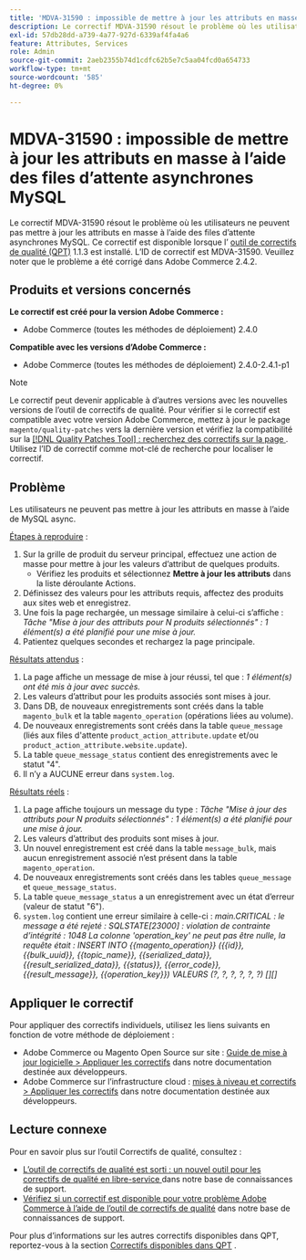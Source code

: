 ```yaml
---
title: 'MDVA-31590 : impossible de mettre à jour les attributs en masse à l’aide des files d’attente asynchrones MySQL'
description: Le correctif MDVA-31590 résout le problème où les utilisateurs ne peuvent pas mettre à jour les attributs en masse à l’aide des files d’attente asynchrones MySQL. Ce correctif est disponible lorsque l’[outil de correctifs de qualité (QPT)](/help/announcements/adobe-commerce-announcements/magento-quality-patches-released-new-tool-to-self-serve-quality-patches.md) 1.1.3 est installé. L’ID de correctif est MDVA-31590. Veuillez noter que le problème a été corrigé dans Adobe Commerce 2.4.2.
exl-id: 57db28dd-a739-4a77-927d-6339af4fa4a6
feature: Attributes, Services
role: Admin
source-git-commit: 2aeb2355b74d1cdfc62b5e7c5aa04fcd0a654733
workflow-type: tm+mt
source-wordcount: '585'
ht-degree: 0%

---
```


# MDVA-31590 : impossible de mettre à jour les attributs en masse à l’aide des files d’attente asynchrones MySQL

Le correctif MDVA-31590 résout le problème où les utilisateurs ne peuvent pas mettre à jour les attributs en masse à l’aide des files d’attente asynchrones MySQL. Ce correctif est disponible lorsque l’ [outil de correctifs de qualité (QPT)](/help/announcements/adobe-commerce-announcements/magento-quality-patches-released-new-tool-to-self-serve-quality-patches.md) 1.1.3 est installé. L’ID de correctif est MDVA-31590. Veuillez noter que le problème a été corrigé dans Adobe Commerce 2.4.2.

## Produits et versions concernés

**Le correctif est créé pour la version Adobe Commerce :**

* Adobe Commerce (toutes les méthodes de déploiement) 2.4.0

**Compatible avec les versions d’Adobe Commerce :**

* Adobe Commerce (toutes les méthodes de déploiement) 2.4.0-2.4.1-p1

>[!NOTE]
>
>Le correctif peut devenir applicable à d’autres versions avec les nouvelles versions de l’outil de correctifs de qualité. Pour vérifier si le correctif est compatible avec votre version Adobe Commerce, mettez à jour le package `magento/quality-patches` vers la dernière version et vérifiez la compatibilité sur la [[!DNL Quality Patches Tool] : recherchez des correctifs sur la page ](https://experienceleague.adobe.com/tools/commerce-quality-patches/index.html?lang=fr). Utilisez l’ID de correctif comme mot-clé de recherche pour localiser le correctif.

## Problème

Les utilisateurs ne peuvent pas mettre à jour les attributs en masse à l’aide de MySQL async.

<u>Étapes à reproduire</u> :

1. Sur la grille de produit du serveur principal, effectuez une action de masse pour mettre à jour les valeurs d’attribut de quelques produits.
   * Vérifiez les produits et sélectionnez **Mettre à jour les attributs** dans la liste déroulante Actions.
1. Définissez des valeurs pour les attributs requis, affectez des produits aux sites web et enregistrez.
1. Une fois la page rechargée, un message similaire à celui-ci s’affiche :
   *Tâche &quot;Mise à jour des attributs pour N produits sélectionnés&quot; : 1 élément(s) a été planifié pour une mise à jour.*
1. Patientez quelques secondes et rechargez la page principale.

<u>Résultats attendus</u> :

1. La page affiche un message de mise à jour réussi, tel que : *1 élément(s) ont été mis à jour avec succès.*
1. Les valeurs d’attribut pour les produits associés sont mises à jour.
1. Dans DB, de nouveaux enregistrements sont créés dans la table `magento_bulk` et la table `magento_operation` (opérations liées au volume).
1. De nouveaux enregistrements sont créés dans la table `queue_message` (liés aux files d&#39;attente `product_action_attribute.update` et/ou `product_action_attribute.website.update`).
1. La table `queue_message_status` contient des enregistrements avec le statut &quot;4&quot;.
1. Il n’y a AUCUNE erreur dans `system.log`.

<u>Résultats réels</u> :

1. La page affiche toujours un message du type :
   *Tâche &quot;Mise à jour des attributs pour N produits sélectionnés&quot; : 1 élément(s) a été planifié pour une mise à jour.*
1. Les valeurs d’attribut des produits sont mises à jour.
1. Un nouvel enregistrement est créé dans la table `message_bulk`, mais aucun enregistrement associé n’est présent dans la table `magento_operation`.
1. De nouveaux enregistrements sont créés dans les tables `queue_message` et `queue_message_status`.
1. La table `queue_message_status` a un enregistrement avec un état d’erreur (valeur de statut &quot;6&quot;).
1. `system.log` contient une erreur similaire à celle-ci :
   *main.CRITICAL : le message a été rejeté : SQLSTATE[23000] : violation de contrainte d’intégrité : 1048 La colonne &#39;operation_key&#39; ne peut pas être nulle, la requête était : INSERT INTO {{magento_operation}} ({{id}}, {{bulk_uuid}}, {{topic_name}}, {{serialized_data}}, {{result_serialized_data}}, {{status}}, {{error_code}}, {{result_message}}, {{operation_key}}) VALEURS (?, ?, ?, ?, ?, ?) [][]*

## Appliquer le correctif

Pour appliquer des correctifs individuels, utilisez les liens suivants en fonction de votre méthode de déploiement :

* Adobe Commerce ou Magento Open Source sur site : [Guide de mise à jour logicielle > Appliquer les correctifs](https://experienceleague.adobe.com/fr/docs/commerce-operations/tools/quality-patches-tool/usage) dans notre documentation destinée aux développeurs.
* Adobe Commerce sur l’infrastructure cloud : [mises à niveau et correctifs > Appliquer les correctifs](https://experienceleague.adobe.com/fr/docs/commerce-cloud-service/user-guide/develop/upgrade/apply-patches) dans notre documentation destinée aux développeurs.

## Lecture connexe

Pour en savoir plus sur l’outil Correctifs de qualité, consultez :

* [ L’outil de correctifs de qualité est sorti : un nouvel outil pour les correctifs de qualité en libre-service ](/help/announcements/adobe-commerce-announcements/magento-quality-patches-released-new-tool-to-self-serve-quality-patches.md) dans notre base de connaissances de support.
* [Vérifiez si un correctif est disponible pour votre problème Adobe Commerce à l’aide de l’outil de correctifs de qualité](/help/support-tools/patches-available-in-qpt-tool/check-patch-for-magento-issue-with-magento-quality-patches.md) dans notre base de connaissances de support.

Pour plus d’informations sur les autres correctifs disponibles dans QPT, reportez-vous à la section [Correctifs disponibles dans QPT](https://support.magento.com/hc/en-us/sections/360010506631-Patches-available-in-MQP-tool-) .
